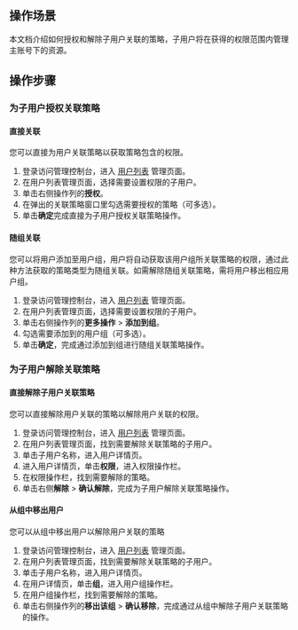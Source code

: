 ## 操作场景

本文档介绍如何授权和解除子用户关联的策略，子用户将在获得的权限范围内管理主账号下的资源。

## 操作步骤

### 为子用户授权关联策略

#### 直接关联

您可以直接为用户关联策略以获取策略包含的权限。

1. 登录访问管理控制台，进入 [用户列表](https://console.cloud.tencent.com/cam) 管理页面。
2. 在用户列表管理页面，选择需要设置权限的子用户。
3. 单击右侧操作列的**授权**。
4. 在弹出的关联策略窗口里勾选需要授权的策略（可多选）。
5. 单击**确定**完成直接为子用户授权关联策略操作。

#### 随组关联

您可以将用户添加至用户组，用户将自动获取该用户组所关联策略的权限，通过此种方法获取的策略类型为随组关联。如需解除随组关联策略，需将用户移出相应用户组。

1. 登录访问管理控制台，进入 [用户列表](https://console.cloud.tencent.com/cam) 管理页面。
2. 在用户列表管理页面，选择需要设置权限的子用户。
3. 单击右侧操作列的**更多操作** > **添加到组**。
4. 勾选需要添加到的用户组（可多选）。
5. 单击**确定**，完成通过添加到组进行随组关联策略操作。

### 为子用户解除关联策略

#### 直接解除子用户关联策略

您可以直接解除用户关联的策略以解除用户关联的权限。

1. 登录访问管理控制台，进入 [用户列表](https://console.cloud.tencent.com/cam) 管理页面。
2. 在用户列表管理页面，找到需要解除关联策略的子用户。
3. 单击子用户名称，进入用户详情页。
4. 进入用户详情页，单击**权限**，进入权限操作栏。
5. 在权限操作栏，找到需要解除的策略。
6. 单击右侧**解除** > **确认解除**，完成为子用户解除关联策略操作。

#### 从组中移出用户

您可以从组中移出用户以解除用户关联的策略

1. 登录访问管理控制台，进入 [用户列表](https://console.cloud.tencent.com/cam) 管理页面。
2. 在用户列表管理页面，找到需要解除关联策略的子用户。
3. 单击子用户名称，进入用户详情页。
4. 在用户详情页，单击**组**，进入用户组操作栏。
5. 在用户组操作栏，找到需要解除的策略。
6. 单击右侧操作列的**移出该组** > **确认移除**，完成通过从组中解除子用户关联策略的操作。
